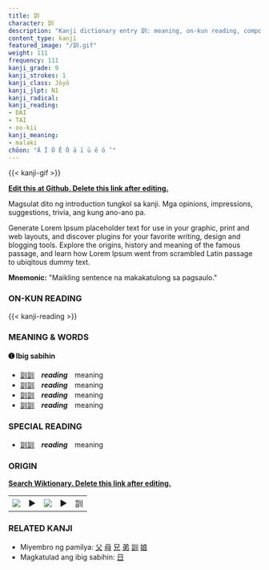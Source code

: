 ```yaml
---
title: 訓
character: 訓
description: "Kanji dictionary entry 訓: meaning, on-kun reading, compounds, origin, related kanji"
content_type: kanji
featured_image: "/訓.gif"
weight: 111
frequency: 111
kanji_grade: 9
kanji_strokes: 1
kanji_class: Jōyō
kanji_jlpt: N1
kanji_radical: 
kanji_reading: 
- DAI
- TAI
- oo-kii
kanji_meaning:
- malaki
chōon: "Ā Ī Ū Ē Ō ā ī ū ē ō ’"
---
```

[//]: # (Don't edit the line below. Kanji animated GIF code is automatically generated.)
{{< kanji-gif >}}

[//]: # (Edit below this line.)

**[Edit this at Github. Delete this link after editing.](https://github.com/tim0g/tim/tree/main/content/kanji/訓/index.md)**

Magsulat dito ng introduction tungkol sa kanji. Mga opinions, impressions, suggestions, trivia, ang kung ano-ano pa.

Generate Lorem Ipsum placeholder text for use in your graphic, print and web layouts, and discover plugins for your favorite writing, design and blogging tools. Explore the origins, history and meaning of the famous passage, and learn how Lorem Ipsum went from scrambled Latin passage to ubiqitous dummy text.
 
**Mnemonic:** "Maikling sentence na makakatulong sa pagsaulo."

### ON-KUN READING

[//]: # (Don't edit the line below. ON-KUN READING code is automatically generated.)
{{< kanji-reading >}}

### MEANING & WORDS

#### ➊ **Ibig sabihin**
  - [訓](../訓)[訓](../訓)　***reading***　meaning
  - [訓](../訓)[訓](../訓)　***reading***　meaning
  - [訓](../訓)[訓](../訓)　***reading***　meaning
  - [訓](../訓)[訓](../訓)　***reading***　meaning

### SPECIAL READING
  - [訓](../訓)[訓](../訓)　***reading***　meaning

### ORIGIN

**[Search Wiktionary. Delete this link after editing.](https://wiktionary.org/wiki/訓)**
<table class="kanji-table"><tr><td>
<img src="60px-訓-bronze.svg.png">
</td><td>▶</td><td>
<img src="60px-訓-oracle.svg.png">
</td><td>▶</td>
<td class="kanji-origin">訓</td>
</tr></table>

### RELATED KANJI
- Miyembro ng pamilya: [父](../父) [母](../母) [兄](../兄) [弟](../弟) [訓](../訓) [娘](../娘)
- Magkatulad ang ibig sabihin: [日](../日)
